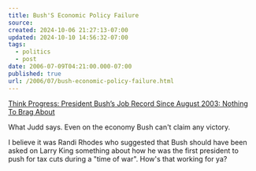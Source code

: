 ```yaml
---
title: Bush'S Economic Policy Failure
source: 
created: 2024-10-06 21:27:13-07:00
updated: 2024-10-10 14:56:32-07:00
tags:
  - politics
  - post
date: 2006-07-09T04:21:00.000-07:00
published: true
url: /2006/07/bush-economic-policy-failure.html
---
```



[Think Progress: President Bush’s Job Record Since August 2003: Nothing To Brag About](http://thinkprogress.org/2006/07/07/bush-jobs-brag/ "Think Progress: President Bush’s Job Record Since August 2003: Nothing To Brag About")  
  
What Judd says. Even on the economy Bush can't claim any victory.  
  
I believe it was Randi Rhodes who suggested that Bush should have been asked on Larry King something about how he was the first president to push for tax cuts during a "time of war". How's that working for ya?